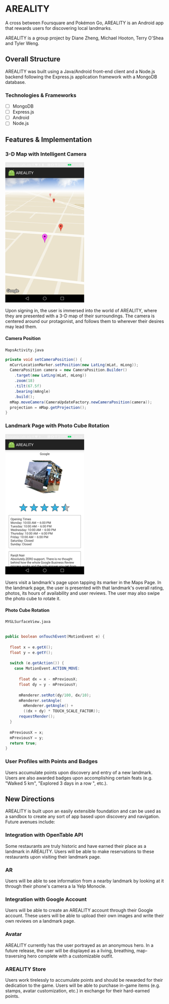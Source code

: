 # AREALITY

A cross between Foursquare and Pokémon Go, AREALITY is an Android app that rewards users for discovering local landmarks.

AREALITY is a group project by Diane Zheng, Michael Hooton, Terry O'Shea and Tyler Weng.

## Overall Structure

AREALITY was built using a Java/Android front-end client and a Node.js backend following the Express.js application framework with a MongoDB database.

### Technologies & Frameworks

- [ ] MongoDB
- [ ] Express.js
- [ ] Android
- [ ] Node.js

## Features & Implementation

### 3-D Map with Intelligent Camera

<img src="images/Map.png" width="250px">

Upon signing in, the user is immersed into the world of AREALITY, where they are presented with a 3-D map of their surroundings. The camera is centered around our protagonist, and follows them to wherever their desires may lead them.

#### Camera Position

`MapsActivity.java`
```java
private void setCameraPosition() {
  mCurrLocationMarker.setPosition(new LatLng(mLat, mLong));
  CameraPosition camera = new CameraPosition.Builder()
    .target(new LatLng(mLat, mLong))
    .zoom(18)
    .tilt(67.5f)
    .bearing(mAngle)
    .build();
  mMap.moveCamera(CameraUpdateFactory.newCameraPosition(camera));
  projection = mMap.getProjection();
}
```

### Landmark Page with Photo Cube Rotation

<img src="images/Landmark.png" width="250px">

Users visit a landmark's page upon tapping its marker in the Maps Page.
In the landmark page, the user is presented with that landmark's overall rating, photos, its hours of availability and user reviews. The user may also swipe the photo cube to rotate it.

#### Photo Cube Rotation

`MYGLSurfaceView.java`
```java

public boolean onTouchEvent(MotionEvent e) {

  float x = e.getX();
  float y = e.getY();

  switch (e.getAction()) {
    case MotionEvent.ACTION_MOVE:

      float dx = x - mPreviousX;
      float dy = y - mPreviousY;

      mRenderer.setRot(dy/100, dx/10);
      mRenderer.setAngle(
        mRenderer.getAngle() +
        ((dx + dy) * TOUCH_SCALE_FACTOR));
      requestRender();
  }

  mPreviousX = x;
  mPreviousY = y;
  return true;
}
```

### User Profiles with Points and Badges

Users accumulate points upon discovery and entry of a new landmark. Users are also awarded badges upon accomplishing certain feats (e.g. "Walked 5 km", "Explored 3 days in a row ", etc.).

## New Directions

AREALITY is built upon an easily extensible foundation and can be used as a sandbox to create any sort of app based upon discovery and navigation. Future avenues include:

### Integration with OpenTable API

Some restaurants are truly historic and have earned their place as a landmark in AREALITY. Users will be able to make reservations to these restaurants upon visiting their landmark page.

### AR

Users will be able to see information from a nearby landmark by looking at it through their phone's camera a la Yelp Monocle.


### Integration with Google Account

Users will be able to create an AREALITY account through their Google account. These users will be able to upload their own images and write their own reviews on a landmark page.

### Avatar

AREALITY currently has the user portrayed as an anonymous hero. In a future release, the user will be displayed as a living, breathing, map-traversing hero complete with a customizable outfit.

### AREALITY Store

Users work tirelessly to accumulate points and should be rewarded for their dedication to the game. Users will be able to purchase in-game items (e.g. stamps, avatar customization, etc.) in exchange for their hard-earned points.
